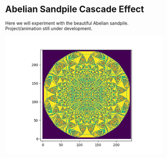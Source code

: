 # Abelian Sandpile Cascade Effect


Here we will experiment with the beautiful Abelian sandpile. Project/animation still under development.

<img src="https://github.com/AtreyaSh/abelianSandpile/blob/master/images/sandpile_100000.png" width="800">
